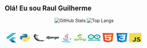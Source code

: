 ## Olá! Eu sou Raul Guilherme
<div align="center">
  
  ![GitHub Stats](https://github-readme-stats.vercel.app/api?username=raulguilherme-dev&theme=transparent&bg_color=000&border_color=30A3DC&show_icons=true&icon_color=30A3DC&title_color=E94D5F&text_color=FFF)
  ![Top Langs](https://github-readme-stats-git-masterrstaa-rickstaa.vercel.app/api/top-langs/?username=raulguilherme-dev&layout=compact&bg_color=000&border_color=30A3DC&title_color=E94D5F&text_color=FFF)
  
</div>  
  <div style="display: inline_block"><br>
  <img align="center" alt="flutter" height="30" width="40"src="https://github.com/devicons/devicon/blob/v2.15.1/icons/flutter/flutter-original.svg"/>
  <img align="center" alt="python" height="30" width="40"src="https://github.com/devicons/devicon/blob/v2.15.1/icons/python/python-original.svg"/>
  <img align="center" alt="flask" height="30" width="40"src="https://github.com/devicons/devicon/blob/v2.15.1/icons/flask/flask-original.svg"/>
  <img align="center" alt="django" height="30" width="40"src="https://github.com/devicons/devicon/blob/v2.15.1/icons/django/django-plain-wordmark.svg"/>
  <img align="center" alt="java" height="30" width="40"src="https://github.com/devicons/devicon/blob/v2.15.1/icons/java/java-original.svg"/>
  <img align="center" alt="spring" height="30" width="40"src="https://github.com/devicons/devicon/blob/v2.15.1/icons/spring/spring-original-wordmark.svg"/>
  <img align="center" alt="arduino" height="30" width="40"src="https://github.com/devicons/devicon/blob/v2.15.1/icons/arduino/arduino-original-wordmark.svg"/>
  <img align="center" alt="html5" height="30" width="40"src="https://github.com/devicons/devicon/blob/v2.15.1/icons/html5/html5-original.svg"/>
  <img align="center" alt="css3" height="30" width="40"src="https://github.com/devicons/devicon/blob/v2.15.1/icons/css3/css3-original.svg"/>
  <img align="center" alt="javascript" height="30" width="40"src="https://github.com/devicons/devicon/blob/v2.15.1/icons/javascript/javascript-original.svg"/>
  
    
  
</div>
  
  ##
  
  <div>

<!--   ![Snake animation](https://github.com/raulguilherme-dev/raulguilherme-dev/blob/output/github-contribution-grid-snake.svg) -->
  </div> 
